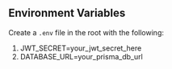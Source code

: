 ## Environment Variables

Create a `.env` file in the root with the following:

1. JWT_SECRET=your_jwt_secret_here
1. DATABASE_URL=your_prisma_db_url
